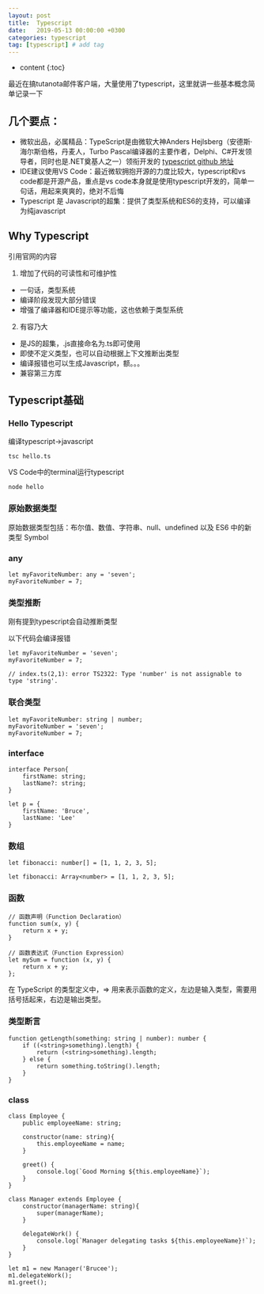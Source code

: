 ```yaml
---
layout: post
title:  Typescript
date:   2019-05-13 00:00:00 +0300
categories: typescript
tag: [typescript] # add tag
---
```


* content
{:toc}


最近在搞tutanota邮件客户端，大量使用了typescript，这里就讲一些基本概念简单记录一下

## 几个要点：

- 微软出品，必属精品：TypeScript是由微软大神Anders Hejlsberg（安德斯·海尔斯伯格，丹麦人，Turbo Pascal编译器的主要作者，Delphi、C#开发领导者，同时也是.NET奠基人之一）领衔开发的
[typescript github 地址](https://github.com/Microsoft/TypeScript)
- IDE建议使用VS Code：最近微软拥抱开源的力度比较大，typescript和vs code都是开源产品，重点是vs code本身就是使用typescript开发的，简单一句话，用起来爽爽的，绝对不后悔
- Typescript 是 Javascript的超集：提供了类型系统和ES6的支持，可以编译为纯javascript

## Why Typescript

引用官网的内容

1. 增加了代码的可读性和可维护性

- 一句话，类型系统
- 编译阶段发现大部分错误
- 增强了编译器和IDE提示等功能，这也依赖于类型系统

2. 有容乃大

- 是JS的超集，.js直接命名为.ts即可使用
- 即使不定义类型，也可以自动根据上下文推断出类型
- 编译报错也可以生成Javascript，额。。。
- 兼容第三方库

## Typescript基础

### Hello Typescript

编译typescript->javascript

```
tsc hello.ts
```

VS Code中的terminal运行typescript

```
node hello
```

### 原始数据类型

原始数据类型包括：布尔值、数值、字符串、null、undefined 以及 ES6 中的新类型 Symbol

### any

```
let myFavoriteNumber: any = 'seven';
myFavoriteNumber = 7;
```

### 类型推断

刚有提到typescript会自动推断类型

以下代码会编译报错

```
let myFavoriteNumber = 'seven';
myFavoriteNumber = 7;

// index.ts(2,1): error TS2322: Type 'number' is not assignable to type 'string'.
```

### 联合类型

```
let myFavoriteNumber: string | number;
myFavoriteNumber = 'seven';
myFavoriteNumber = 7;
```

### interface

```
interface Person{
    firstName: string;
    lastName?: string;
}

let p = {
    firstName: 'Bruce',
    lastName: 'Lee'
}
```

### 数组

```
let fibonacci: number[] = [1, 1, 2, 3, 5];

let fibonacci: Array<number> = [1, 1, 2, 3, 5];
```

### 函数

```
// 函数声明（Function Declaration）
function sum(x, y) {
    return x + y;
}

// 函数表达式（Function Expression）
let mySum = function (x, y) {
    return x + y;
};
```

在 TypeScript 的类型定义中，=> 用来表示函数的定义，左边是输入类型，需要用括号括起来，右边是输出类型。

### 类型断言

```
function getLength(something: string | number): number {
    if ((<string>something).length) {
        return (<string>something).length;
    } else {
        return something.toString().length;
    }
}
```

### class

```
class Employee {
    public employeeName: string;

    constructor(name: string){
        this.employeeName = name;
    }

    greet() {
        console.log(`Good Morning ${this.employeeName}`);
    }
}

class Manager extends Employee {
    constructor(managerName: string){
        super(managerName);
    }
    
    delegateWork() {
        console.log(`Manager delegating tasks ${this.employeeName}!`);
    }
}

let m1 = new Manager('Brucee');
m1.delegateWork();
m1.greet();
```

